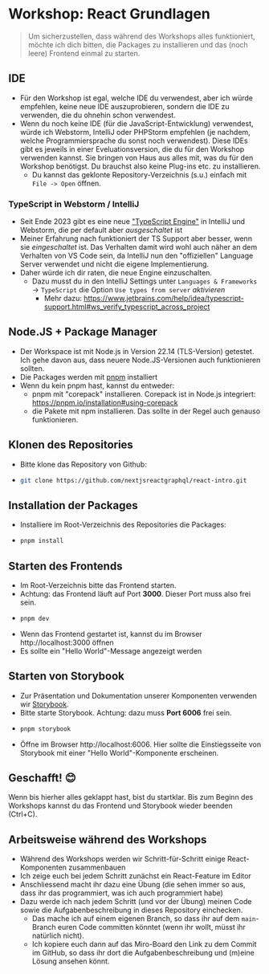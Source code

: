 # Workshop: React Grundlagen

> Um sicherzustellen, dass während des Workshops alles funktioniert, möchte ich dich bitten, die Packages zu installieren und das (noch leere) Frontend einmal zu starten.

## IDE

- Für den Workshop ist egal, welche IDE du verwendest, aber ich würde empfehlen, keine neue IDE auszuprobieren, sondern die IDE zu verwenden, die du ohnehin schon verwendest.
- Wenn du noch keine IDE (für die JavaScript-Entwicklung) verwendest, würde ich Webstorm, IntelliJ oder PHPStorm empfehlen (je nachdem, welche Programmiersprache du sonst noch verwendest). Diese IDEs gibt es jeweils in einer Eveluationsversion, die du für den Workshop verwenden kannst. Sie bringen von Haus aus alles mit, was du für den Workshop benötigst. Du brauchst also keine Plug-ins etc. zu installieren.
  - Du kannst das geklonte Repository-Verzeichnis (s.u.) einfach mit `File -> Open` öffnen.

### TypeScript in Webstorm / IntelliJ

- Seit Ende 2023 gibt es eine neue ["TypeScript Engine"](https://blog.jetbrains.com/webstorm/2023/12/try-the-future-typescript-engine-with-the-webstorm-next-program/) in IntelliJ und Webstorm, die per default aber _ausgeschaltet_ ist
- Meiner Erfahrung nach funktioniert der TS Support aber besser, wenn sie _eingeschaltet_ ist. Das Verhalten damit wird wohl auch näher an dem Verhalten von VS Code sein, da IntelliJ nun den "offiziellen" Language Server verwendet und nicht die eigene Implementierung.
- Daher würde ich dir raten, die neue Engine einzuschalten.
  - Dazu musst du in den IntelliJ Settings unter `Languages & Frameworks` -> `TypeScript` die Option `Use types from server` _aktivieren_
    - Mehr dazu: https://www.jetbrains.com/help/idea/typescript-support.html#ws_verify_typescript_across_project

## Node.JS + Package Manager

- Der Workspace ist mit Node.js in Version 22.14 (TLS-Version) getestet. Ich gehe davon aus, dass neuere Node.JS-Versionen auch funktionieren sollten.
- Die Packages werden mit [pnpm](https://pnpm.io/) installiert
- Wenn du kein pnpm hast, kannst du entweder:
  - pnpm mit "corepack" installieren. Corepack ist in Node.js integriert: https://pnpm.io/installation#using-corepack
  - die Pakete mit npm installieren. Das sollte in der Regel auch genauso funktionieren.

## Klonen des Repositories

- Bitte klone das Repository von Github:
- ```bash
  git clone https://github.com/nextjsreactgraphql/react-intro.git
  ```

## Installation der Packages

- Installiere im Root-Verzeichnis des Repositories die Packages:
- ```bash
  pnpm install
  ```

## Starten des Frontends

- Im Root-Verzeichnis bitte das Frontend starten.
- Achtung: das Frontend läuft auf Port **3000**. Dieser Port muss also frei sein.
- ```bash
  pnpm dev
  ```
- Wenn das Frontend gestartet ist, kannst du im Browser http://localhost:3000 öffnen
- Es sollte ein "Hello World"-Message angezeigt werden

## Starten von Storybook

- Zur Präsentation und Dokumentation unserer Komponenten verwenden wir [Storybook](https://storybook.js.org/).
- Bitte starte Storybook. Achtung: dazu muss **Port 6006** frei sein.
- ```bash
  pnpm storybook
  ```
- Öffne im Browser http://localhost:6006. Hier sollte die Einstiegsseite von Storybook mit einer "Hello World"-Komponente erscheinen.

## Geschafft! 😊

Wenn bis hierher alles geklappt hast, bist du startklar. Bis zum Beginn des Workshops kannst du das Frontend und Storybook wieder beenden (Ctrl+C).

## Arbeitsweise während des Workshops

- Während des Workshops werden wir Schritt-für-Schritt einige React-Komponenten zusammenbauen
- Ich zeige euch bei jedem Schritt zunächst ein React-Feature im Editor
- Anschliessend macht ihr dazu eine Übung (die sehen immer so aus, dass ihr das programmiert, was ich auch programmiert habe)
- Dazu werde ich nach jedem Schritt (und vor der Übung) meinen Code sowie die Aufgabenbeschreibung in dieses Repository einchecken.
  - Das mache ich auf einem eigenen Branch, so dass ihr auf dem `main`-Branch euren Code committen könntet (wenn ihr wollt, müsst ihr natürlich nicht).
  - Ich kopiere euch dann auf das Miro-Board den Link zu dem Commit im GitHub, so dass ihr dort die Aufgabenbeschreibung und (m)eine Lösung ansehen könnt.
